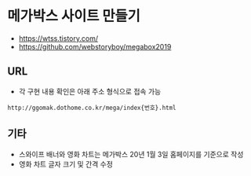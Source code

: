 # 메가박스 사이트 만들기

  - https://wtss.tistory.com/  
  - https://github.com/webstoryboy/megabox2019

## URL

  - 각 구현 내용 확인은 아래 주소 형식으로 접속 가능  
<pre><code>http://ggomak.dothome.co.kr/mega/index{번호}.html</code></pre>


## 기타

  - 스와이프 배너와 영화 차트는 메가박스 20년 1월 3일 홈페이지를 기준으로 작성  
  - 영화 차트 글자 크기 및 간격 수정
